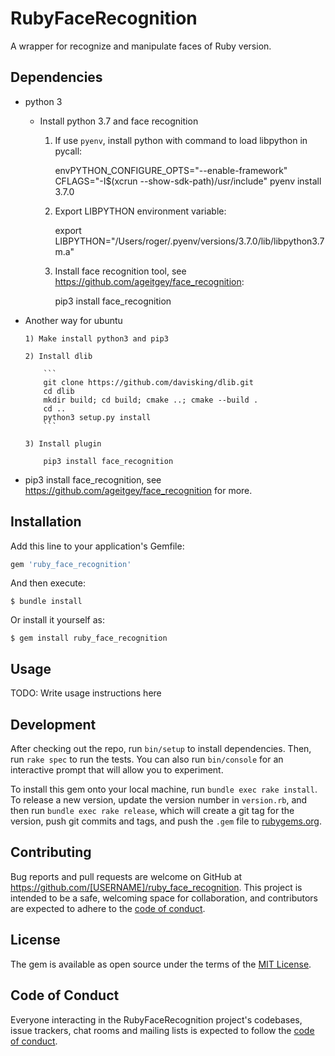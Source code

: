 # RubyFaceRecognition

A wrapper for recognize and manipulate faces of Ruby version.

## Dependencies

 - python 3
    
   * Install python 3.7 and face recognition

        1) If use `pyenv`, install python with command to load libpython in pycall:

            envPYTHON_CONFIGURE_OPTS="--enable-framework" CFLAGS="-I$(xcrun --show-sdk-path)/usr/include" pyenv install 3.7.0


        2) Export LIBPYTHON environment variable:

            export LIBPYTHON="/Users/roger/.pyenv/versions/3.7.0/lib/libpython3.7m.a"

        3) Install face recognition tool, see https://github.com/ageitgey/face_recognition:

            pip3 install face_recognition

  * Another way for ubuntu

        1) Make install python3 and pip3

        2) Install dlib

            ```
            git clone https://github.com/davisking/dlib.git
            cd dlib
            mkdir build; cd build; cmake ..; cmake --build .
            cd ..
            python3 setup.py install
            ```

        3) Install plugin

            pip3 install face_recognition

 - pip3 install face_recognition, see https://github.com/ageitgey/face_recognition for more.

## Installation

Add this line to your application's Gemfile:

```ruby
gem 'ruby_face_recognition'
```

And then execute:

    $ bundle install

Or install it yourself as:

    $ gem install ruby_face_recognition

## Usage

TODO: Write usage instructions here

## Development

After checking out the repo, run `bin/setup` to install dependencies. Then, run `rake spec` to run the tests. You can also run `bin/console` for an interactive prompt that will allow you to experiment.

To install this gem onto your local machine, run `bundle exec rake install`. To release a new version, update the version number in `version.rb`, and then run `bundle exec rake release`, which will create a git tag for the version, push git commits and tags, and push the `.gem` file to [rubygems.org](https://rubygems.org).

## Contributing

Bug reports and pull requests are welcome on GitHub at https://github.com/[USERNAME]/ruby_face_recognition. This project is intended to be a safe, welcoming space for collaboration, and contributors are expected to adhere to the [code of conduct](https://github.com/[USERNAME]/ruby_face_recognition/blob/master/CODE_OF_CONDUCT.md).


## License

The gem is available as open source under the terms of the [MIT License](https://opensource.org/licenses/MIT).

## Code of Conduct

Everyone interacting in the RubyFaceRecognition project's codebases, issue trackers, chat rooms and mailing lists is expected to follow the [code of conduct](https://github.com/[USERNAME]/ruby_face_recognition/blob/master/CODE_OF_CONDUCT.md).
